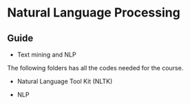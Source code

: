 # Natural Language Processing

## Guide

* Text mining and NLP

The following folders has all the codes needed for the course.


* Natural Language Tool Kit (NLTK)

* NLP